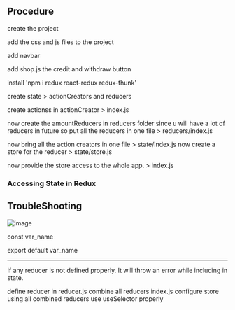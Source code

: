 ## Procedure

create the project

add the css and js files to the project

add navbar

add shop.js the credit and withdraw button

install 'npm i redux react-redux redux-thunk'

create state > actionCreators and reducers

create actionss in actionCreator > index.js

now create the amountReducers in reducers folder
since u will have a lot of reducers in future so put all the reducers in one file > reducers/index.js

now bring all the action creators in one file > state/index.js
now create a store for the reducer > state/store.js

now provide the store access to the whole app. > index.js

### Accessing State in Redux




## TroubleShooting

![image](https://github.com/AdarshRazor/Coding-Ninja-LearningCurve/assets/33658792/b8ee8bcc-78af-4b55-985c-56a879951eff)

const var_name

export default var_name

<hr>

If any reducer is not defined properly. It will throw an error while including in state.

define reducer in reducer.js
combine all reducers index.js
configure store using all combined reducers
use useSelector properly